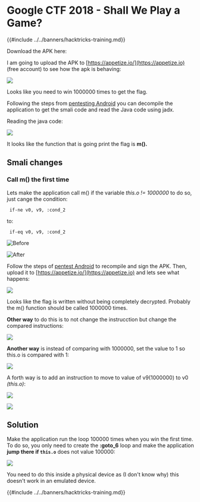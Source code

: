# Google CTF 2018 - Shall We Play a Game?

{{#include ../../banners/hacktricks-training.md}}

Download the APK here:

I am going to upload the APK to [https://appetize.io/](https://appetize.io) (free account) to see how the apk is behaving:

![](<../../images/image (421).png>)

Looks like you need to win 1000000 times to get the flag.

Following the steps from [pentesting Android](./) you can decompile the application to get the smali code and read the Java code using jadx.

Reading the java code:

![](<../../images/image (495).png>)

It looks like the function that is going print the flag is **m().**

## **Smali changes**

### **Call m() the first time**

Lets make the application call m() if the variable _this.o != 1000000_ to do so, just cange the condition:

```
 if-ne v0, v9, :cond_2
```

to:

```
 if-eq v0, v9, :cond_2
```

![Before](<../../images/image (383).png>)

![After](<../../images/image (838).png>)

Follow the steps of [pentest Android](./) to recompile and sign the APK. Then, upload it to [https://appetize.io/](https://appetize.io) and lets see what happens:

![](<../../images/image (128).png>)

Looks like the flag is written without being completely decrypted. Probably the m() function should be called 1000000 times.

**Other way** to do this is to not change the instrucction but change the compared instructions:

![](<../../images/image (840).png>)

**Another way** is instead of comparing with 1000000, set the value to 1 so this.o is compared with 1:

![](<../../images/image (629).png>)

A forth way is to add an instruction to move to value of v9(1000000) to v0 _(this.o)_:

![](<../../images/image (414).png>)

![](<../../images/image (424).png>)

## Solution

Make the application run the loop 100000 times when you win the first time. To do so, you only need to create the **:goto_6** loop and make the application **jump there if `this.o`** does not value 100000:

![](<../../images/image (1090).png>)

You need to do this inside a physical device as (I don't know why) this doesn't work in an emulated device.

{{#include ../../banners/hacktricks-training.md}}



